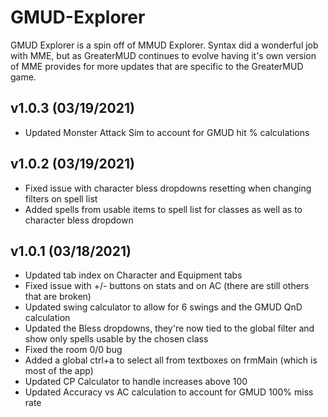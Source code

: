 # GMUD-Explorer  

GMUD Explorer is a spin off of MMUD Explorer.  Syntax did a wonderful job with MME, but as GreaterMUD continues to evolve having it's own version of MME provides for more updates that are specific to the GreaterMUD game.

v1.0.3 (03/19/2021)  
------------------------------------------  
* Updated Monster Attack Sim to account for GMUD hit % calculations

v1.0.2 (03/19/2021)  
------------------------------------------  
* Fixed issue with character bless dropdowns resetting when changing filters on spell list
* Added spells from usable items to spell list for classes as well as to character bless dropdown

v1.0.1 (03/18/2021)  
------------------------------------------  
* Updated tab index on Character and Equipment tabs
* Fixed issue with +/- buttons on stats and on AC (there are still others that are broken)
* Updated swing calculator to allow for 6 swings and the GMUD QnD calculation
* Updated the Bless dropdowns, they're now tied to the global filter and show only spells usable by the chosen class
* Fixed the room 0/0 bug
* Added a global ctrl+a to select all from textboxes on frmMain (which is most of the app)
* Updated CP Calculator to handle increases above 100
* Updated Accuracy vs AC calculation to account for GMUD 100% miss rate
